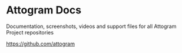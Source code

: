 # Attogram Docs

Documentation, screenshots, videos and support files for all Attogram Project repositories

https://github.com/attogram
